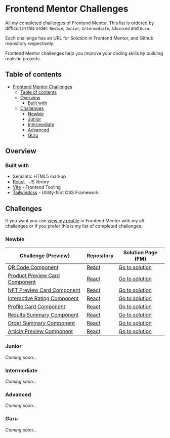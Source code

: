 # Frontend Mentor Challenges

All my completed challenges of Frontend Mentor. This list is ordered by difficult in this order: `Newbie`, `Junior`, `Intermediate`, `Advanced` and `Guru`.

Each challenge has an URL for Solution in Frontend Mentor, and Github repository respectively.

Frontend Mentor challenges help you improve your coding skills by building realistic projects.

## Table of contents

- [Frontend Mentor Challenges](#frontend-mentor-challenges)
  - [Table of contents](#table-of-contents)
  - [Overview](#overview)
    - [Built with](#built-with)
  - [Challenges](#challenges)
    - [Newbie](#newbie)
    - [Junior](#junior)
    - [Intermediate](#intermediate)
    - [Advanced](#advanced)
    - [Guru](#guru)

## Overview

### Built with

- Semantic HTML5 markup
- [React](https://reactjs.org/) - JS library
- [Vite](https://vitejs.dev) - Frontend Tooling
- [Tailwindcss](https://tailwindcss.com) - Utility-first CSS Framework

## Challenges

If you want you can [view my profile](https://www.frontendmentor.io/profile/Ciensprog) in Frontend Mentor with my all challenges or if you prefer this is my list of completed challenges:

### Newbie

<!-- prettier-ignore -->
| Challenge (Preview) | Repository | Solution Page (FM) |
| --- | --- | --- |
| [QR Code Component](https://ciensprog.github.io/FM-001-QR-code-component/) | [React](https://github.com/Ciensprog/FM-001-QR-code-component) | [Go to solution](https://www.frontendmentor.io/solutions/qr-code-component-jleqdwHF8k) |
| [Product Preview Card Component](https://ciensprog.github.io/FM-002-Product-Preview-Card-Component/) | [React](https://github.com/Ciensprog/FM-002-Product-Preview-Card-Component) | [Go to solution](https://www.frontendmentor.io/solutions/product-preview-card-component-riJ8h4-u8Z) |
| [NFT Preview Card Component](https://ciensprog.github.io/FM-003-NFT-Preview-Card-Component/) | [React](https://github.com/Ciensprog/FM-003-NFT-Preview-Card-Component) | [Go to solution](https://www.frontendmentor.io/solutions/nft-preview-card-component-Nnnuw1iNrX) |
| [Interactive Rating Component](https://ciensprog.github.io/FM-004-Interactive-Rating-Component/) | [React](https://github.com/Ciensprog/FM-004-Interactive-Rating-Component) | [Go to solution](https://www.frontendmentor.io/solutions/interactive-rating-component-SgpEUFftS-) |
| [Profile Card Component](https://ciensprog.github.io/FM-005-Profile-Card-Component/) | [React](https://github.com/Ciensprog/FM-005-Profile-Card-Component) | [Go to solution](https://www.frontendmentor.io/solutions/profile-card-component-UycOGfQO5Q) |
| [Results Summary Component](https://ciensprog.github.io/FM-006-Results-Summary-Component/) | [React](https://github.com/Ciensprog/FM-006-Results-Summary-Component) | [Go to solution](https://www.frontendmentor.io/solutions/results-summary-component-ngQPa1Kef5) |
| [Order Summary Component](https://ciensprog.github.io/FM-007-Order-Summary-Component/) | [React](https://github.com/Ciensprog/FM-007-Order-Summary-Component) | [Go to solution](https://www.frontendmentor.io/solutions/order-summary-component-9Pmp9NMGMF) |
| [Article Preview Component](https://ciensprog.github.io/FM-008-Article-Preview-Component/) | [React](https://github.com/Ciensprog/FM-008-Article-Preview-Component) | [Go to solution](https://www.frontendmentor.io/solutions/article-preview-component-jE08Y4LMR1) |

### Junior

_Coming soon..._

### Intermediate

_Coming soon..._

### Advanced

_Coming soon..._

### Guru

_Coming soon..._
